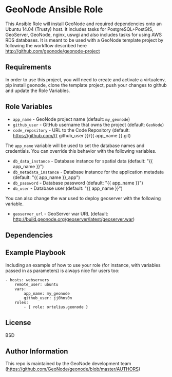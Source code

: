 GeoNode Ansible Role
====================

This Ansible Role will install GeoNode and required dependencies onto an Ubuntu 14.04 (Trusty) host. It includes tasks for PostgreSQL+PostGIS, GeoServer, GeoNode, nginx, uswgi and also includes tasks for using AWS RDS databases. It is meant to be used with a GeoNode template project by following the workflow described here http://github.com/geonode/geonode-project

Requirements
------------

In order to use this project, you will need to create and activate a virtualenv, pip install geonode, clone the template project, push your changes to github and update the Role Variables.

Role Variables
--------------

* `app_name` - GeoNode project name (default: `my_geonode`)
* `github_user` - GitHub username that owns the project (default: `GeoNode`)
* `code_repository` - URL to the Code Repository (default: https://github.com/{{ github_user }}/{{ app_name }}.git)

The `app_name` variable will be used to set the database names and credentials. You can override this behavior with the following variables.

* `db_data_instance` - Database instance for spatial data (default: "{{ app_name }}")
* `db_metadata_instance` - Database instance for the application metadata (default: "{{ app_name }}_app")
* `db_password` - Database password (default: "{{ app_name }}")
* `db_user` - Database user (default: "{{ app_name }}")

You can also change the war used to deploy geoserver with the following variable.

* `geoserver_url` - GeoServer war URL (default: http://build.geonode.org/geoserver/latest/geoserver.war)


Dependencies
------------


Example Playbook
----------------

Including an example of how to use your role (for instance, with variables passed in as parameters) is always nice for users too:

    - hosts: webservers
        remote_user: ubuntu
        vars:
            app_name: my_geonode 
            github_user: jj0hns0n 
        roles:
            - { role: ortelius.geonode }

License
-------

BSD

Author Information
------------------

This repo is maintained by the GeoNode development team (https://github.com/GeoNode/geonode/blob/master/AUTHORS)
